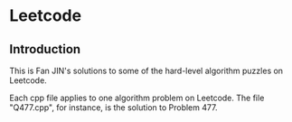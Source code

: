 # Leetcode

## Introduction

This is Fan JIN's solutions to some of the hard-level algorithm puzzles on Leetcode. 

Each cpp file applies to one algorithm problem on Leetcode. The file "Q477.cpp", for instance, is the solution to Problem 477. 

